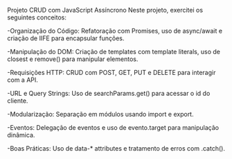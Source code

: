 Projeto CRUD com JavaScript Assíncrono
Neste projeto, exercitei os seguintes conceitos:

-Organização do Código: Refatoração com Promises, uso de async/await e criação de IIFE para encapsular funções.


-Manipulação do DOM: Criação de templates com template literals, uso de closest e remove() para manipular elementos.


-Requisições HTTP: CRUD com POST, GET, PUT e DELETE para interagir com a API.


-URL e Query Strings: Uso de searchParams.get() para acessar o id do cliente.


-Modularização: Separação em módulos usando import e export.


-Eventos: Delegação de eventos e uso de evento.target para manipulação dinâmica.


-Boas Práticas: Uso de data-* attributes e tratamento de erros com .catch().
